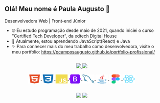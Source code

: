 ## Olá! Meu nome é Paula Augusto 👋

Desenvolvedora Web | Front-end Júnior

- 🤓 Eu estudo programação desde maio de 2021, quando iniciei o curso "Certified Tech Developer", da edtech Digital House
- 🤖 Atualmente, estou aprendendo JavaScript(React) e Java 
- ✨ Para conhecer mais do meu trabalho como desenvolvedora, visite o meu portfólio: https://pcamposaugusto.github.io/portfolio-profissional/ 

##

<div align="center">
  <a href="https://github.com/pcamposaugusto">
  <img height="180em" src="https://github-readme-stats.vercel.app/api?username=pcamposaugusto&show_icons=true&theme=tokyonight&include_all_commits=true&count_private=true"/>
  <img height="180em" src="https://github-readme-stats.vercel.app/api/top-langs/?username=pcamposaugusto&layout=compact&langs_count=7&theme=tokyonight"/>
</div>

<div align="center" style="display: inline_block"><br>
  <img align="center" alt="Paula-HTML" height="30" width="40" src="https://raw.githubusercontent.com/devicons/devicon/master/icons/html5/html5-plain.svg">
  <img align="center" alt="Paula-CSS" height="30" width="40" src="https://raw.githubusercontent.com/devicons/devicon/master/icons/css3/css3-plain.svg">
  <img align="center" alt="Paula-Js" height="30" width="40" src="https://raw.githubusercontent.com/devicons/devicon/master/icons/javascript/javascript-plain.svg">
  <img align="center" alt="Paula-Bootstrap" height="30" width="40" src="https://raw.githubusercontent.com/devicons/devicon/master/icons/bootstrap/bootstrap-original.svg">
  <img align="center" alt="Paula-Sql" height="30" width="40" src="https://raw.githubusercontent.com/devicons/devicon/master/icons/mysql/mysql-original.svg">
  <img align="center" alt="Paula-Java" height="30" width="40" src="https://raw.githubusercontent.com/devicons/devicon/master/icons/java/java-original.svg">
  <img align="center" alt="Paula-Figma" height="30" width="40" src="https://raw.githubusercontent.com/devicons/devicon/master/icons/figma/figma-original.svg">
  <img align="center" alt="Paula-React" height="30" width="40" src="https://raw.githubusercontent.com/devicons/devicon/master/icons/react/react-original.svg">
</div>
  
##
  
<div align="center">
   <a href="https://www.linkedin.com/in/pcamposaugusto/" target="_blank"><img src="https://img.shields.io/badge/-LinkedIn-%230077B5?style=for-the-badge&logo=linkedin&logoColor=white" target="_blank"></a> 
  <a href = "mailto:paulaocaugusto@gmail.com"><img src="https://img.shields.io/badge/Gmail-D14836?style=for-the-badge&logo=gmail&logoColor=white" target="_blank"></a>
</div>
